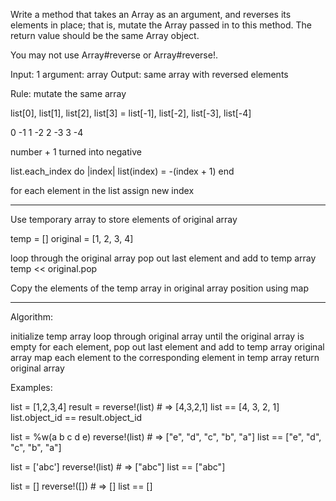 Write a method that takes an Array as an argument, and reverses its
elements in place; that is, mutate the Array passed in to this method.
The return value should be the same Array object.

You may not use Array#reverse or Array#reverse!.


Input: 1 argument: array
Output: same array with reversed elements

Rule: mutate the same array

list[0], list[1], list[2], list[3] = list[-1], list[-2], list[-3], list[-4]

0  -1
1  -2
2  -3
3  -4

number + 1 turned into negative

list.each_index do |index|
  list(index) = -(index + 1)
end

for each element in the list
assign new index

---
Use temporary array to store elements of original array

temp = []
original = [1, 2, 3, 4]

loop through the original array
pop out last element and add to temp array
temp << original.pop

Copy the elements of the temp array in original array position using map

---


Algorithm:

initialize temp array
loop through original array until the original array is empty
  for each element, pop out last element and add to temp array
original array map each element to the corresponding element in temp array
return original array


Examples:

list = [1,2,3,4]
result = reverse!(list) # => [4,3,2,1]
list == [4, 3, 2, 1]
list.object_id == result.object_id

list = %w(a b c d e)
reverse!(list) # => ["e", "d", "c", "b", "a"]
list == ["e", "d", "c", "b", "a"]

list = ['abc']
reverse!(list) # => ["abc"]
list == ["abc"]

list = []
reverse!([]) # => []
list == []
